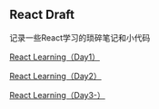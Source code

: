 ## React Draft

记录一些React学习的琐碎笔记和小代码

[React Learning（Day1）](https://github.com/Allenem/ReactDraft/blob/master/learningNote/React%20Learning%EF%BC%88Day1%EF%BC%89.md)

[React Learning（Day2）](https://github.com/Allenem/ReactDraft/blob/master/learningNote/React%20Learning%EF%BC%88Day2%EF%BC%89.md)

[React Learning（Day3-）](https://github.com/Allenem/ReactDraft/blob/master/learningNote/React%20Learning%EF%BC%88Day3-%EF%BC%89.md)
